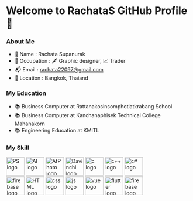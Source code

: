 # Welcome to RachataS GitHub Profile👋

### About Me
- 📌 Name : Rachata Supanurak
- 🤔 Occupation : 🖋️ Graphic designer, 📈 Trader
- 📬 Email : rachata22097@gmail.com
- 🏢 Location : Bangkok, Thaiand

### My Education
- 📚 Business Computer at Rattanakosinsomphotlatkrabang School
- 📚 Business Computer at Kanchanaphisek Technical College Mahanakorn
- 📚 Engineering Education at KMITL

### My Skill

<div align="left">
<img src="https://upload.wikimedia.org/wikipedia/commons/thumb/a/af/Adobe_Photoshop_CC_icon.svg/2101px-Adobe_Photoshop_CC_icon.svg.png"   height="50" width="50" alt="PS logo"/>
<img src="https://logodownload.org/wp-content/uploads/2017/04/adobe-Illustrator-logo-5.png" height="50" width="50" alt="AI logo"/>
<img src="https://upload.wikimedia.org/wikipedia/commons/thumb/f/f5/Affinity_Photo_V2_icon.svg/2048px-Affinity_Photo_V2_icon.svg.png" height="50" width="50" alt="AfPhoto logo"/>
<img src="https://upload.wikimedia.org/wikipedia/commons/thumb/9/90/DaVinci_Resolve_17_logo.svg/1200px-DaVinci_Resolve_17_logo.svg.png" height="50" width="50" alt="Davinchi logo"/>
<img src="https://cdn.jsdelivr.net/gh/devicons/devicon/icons/c/c-original.svg" height="50" width="50" alt="c logo"/>
<img src="https://cdn.freebiesupply.com/logos/large/2x/c-logo-svg-vector.svg" height="50" width="50" alt="c++ logo"/>
<img src="https://cdn.jsdelivr.net/gh/devicons/devicon/icons/csharp/csharp-original.svg" height="50" width="50" alt="c# logo"/> <br>
<img src="https://upload.wikimedia.org/wikipedia/commons/thumb/c/c3/Python-logo-notext.svg/1869px-Python-logo-notext.svg.png" height="50" width="50" alt="firebase logo"/>
<img src="https://www.w3.org/html/logo/downloads/HTML5_Badge_512.png" height="50" width="50" alt="HTML logo"/>
<img src="https://cdn.icon-icons.com/icons2/1826/PNG/512/4202020css3htmllogosocialsocialmedia-115668_115633.png" height="50" width="50" alt="css logo"/>
<img src="https://upload.wikimedia.org/wikipedia/commons/thumb/6/6a/JavaScript-logo.png/800px-JavaScript-logo.png" height="50" width="50" alt="js logo"/>
<img src="https://upload.wikimedia.org/wikipedia/commons/thumb/9/95/Vue.js_Logo_2.svg/2367px-Vue.js_Logo_2.svg.png" height="50" width="50" alt="vue logo"/>
<img src="https://github.com/RachataS/RachataS/assets/115066261/ea5e7087-bcd4-46a4-a8e5-52535e9cc147" height="50" width="50" alt="flutter logo"/>
  <img src="https://github.com/RachataS/RachataS/assets/115066261/43157854-9241-4603-8499-2451f5d0408e" height="50" width="50" alt="firebase logo"/>
</div>


<!--

**RachataS/RachataS** is a ✨ _special_ ✨ repository because its `README.md` (this file) appears on your GitHub profile.

Here are some ideas to get you started:

- 🔭 I’m currently working on ...
- 🌱 I’m currently learning ...
- 👯 I’m looking to collaborate on ...
- 🤔 I’m looking for help with ...
- 💬 Ask me about ...
- 📫 How to reach me: ...
- 😄 Pronouns: ...
- ⚡ Fun fact: ...
-->
